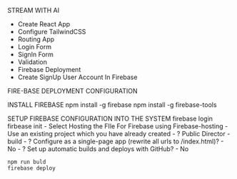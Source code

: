 STREAM WITH AI

- Create React App
- Configure TailwindCSS
- Routing App
- Login Form
- SignIn Form
- Validation
- Firebase Deployment
- Create SignUp User Account In Firebase

FIRE-BASE DEPLOYMENT CONFIGURATION

INSTALL FIREBASE 
    npm install -g firebase
    npm install -g firebase-tools

SETUP FIREBASE CONFIGURATION INTO THE SYSTEM
    firebase login
    firbease init 
            - Select Hosting the FIle For Firebase using Firebase-hosting
            - Use an existing project which you have already created 
            - ? Public Director - build
            - ? Configure as a single-page app (rewrite all urls to /index.html)? -  No
            - ? Set up automatic builds and deploys with GitHub? - No
    
    npm run buld
    firebase deploy

